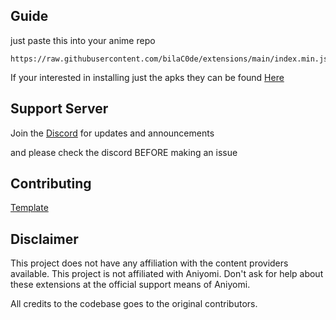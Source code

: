 ## Guide

just paste this into your anime repo 
```
https://raw.githubusercontent.com/bilaC0de/extensions/main/index.min.json
```
If your interested in installing just the apks they can be found [Here](https://github.com/Kohi-den/extensions)

## Support Server

Join the [Discord](https://discord.gg/vut4mmXQzU) for updates and announcements

and please check the discord BEFORE making an issue 

## Contributing

[Template](https://github.com/aniyomiorg/aniyomi-extensions/blob/master/CONTRIBUTING.md)

## Disclaimer

This project does not have any affiliation with the content providers available.
This project is not affiliated with Aniyomi.
Don't ask for help about these extensions at the official support means of Aniyomi.

All credits to the codebase goes to the original contributors.
